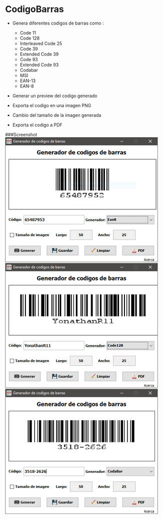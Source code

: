 # CodigoBarras

- Genera diferentes codigos de barras como :
    + Code 11
    + Code 128
    + Interleaved Code 25
    + Code 39
    + Extended Code 39
    + Code 93
    + Extended Code 93
    + Codabar
    + MSI
    + EAN-13
    + EAN-8

- Generar un preview del codigo generado
- Exporta el codigo en una imagen PNG
- Cambio del tamaño de la imagen generada
- Exporta el codigo a PDF


###Screenshot
![alt text](https://github.com/YonathanR11/CodigoBarras/blob/master/screenshots/1.PNG)
![alt text](https://github.com/YonathanR11/CodigoBarras/blob/master/screenshots/2.PNG)
![alt text](https://github.com/YonathanR11/CodigoBarras/blob/master/screenshots/3.PNG)